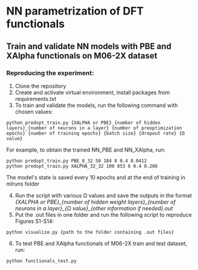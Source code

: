 # NN parametrization of DFT functionals

## Train and validate NN models with PBE and XAlpha functionals on M06-2X dataset


### Reproducing the experiment:

1) Clone the repository
2) Create and activate virtual environment, install packages from requirements.txt
3) To train and validate the models, run the following command with chosen values:
```
python predopt_train.py {XALPHA or PBE}_{number of hidden layers}_{number of neurons in a layer} {number of preoptimization epochs} {number of training epochs} {batch size} {dropout rate} {Ω value}
```
For example, to obtain the trained NN_PBE and NN_XAlpha, run:
```
python predopt_train.py PBE_8_32 50 184 8 0.4 0.0412
python predopt_train.py XALPHA_32_32 100 853 6 0.4 0.206
```
The model's state is saved every 10 epochs and at the end of training in <em>mlruns</em> folder

4) Run the script with various Ω values and save the outputs in the format <em>{XALPHA or PBE}\_{number of hidden weight layers}\_{number of neurons in a layer}\_{Ω  value}\_{other information if needed}.out</em>
5) Put the .out files in one folder and run the following script to reproduce Figures S1-S14:
```
python visualize.py {path to the folder containing .out files}
```

6) To test PBE and XAlpha functionals of M06-2X train and test dataset, run:
```
python functionals_test.py
```
